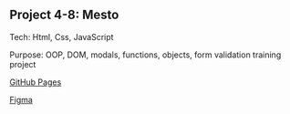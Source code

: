 ## Project 4-8: Mesto

Tech: Html, Css, JavaScript

Purpose: OOP, DOM, modals, functions, objects, form validation training project

[GitHub Pages](https://zagyrkti.github.io/mesto/)

[Figma](https://www.figma.com/file/2cn9N9jSkmxD84oJik7xL7/JavaScript.-Sprint-4?node-id=0%3A1)

